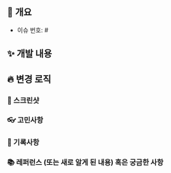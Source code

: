 ## 📌 개요
<!-- 관련있는 이슈 번호(#000)을 적어주세요. -->
- 이슈 번호: #

## ✨ 개발 내용
<!-- 개발한 내용을 설명을 적어주세요 -->

## 🔥 변경 로직
<!-- 변경된 로직이 있다면 적어주세요. -->

### 📸 스크린샷
<!-- 관련 스크린샷이 필요하다면 스크린샷을 첨부해주세요 -->

### 👓 고민사항

### 📩 기록사항

### 📚 레퍼런스 (또는 새로 알게 된 내용) 혹은 궁금한 사항
<!-- 참고할 사항이 있다면 적어주세요 -->
